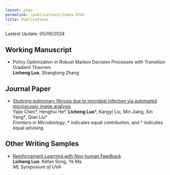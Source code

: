 ```yaml
---
layout: page
permalink: /publications/index.html
title: Publications
---
```


Lastest Update: 05/06/2024&nbsp; 

## Working Manuscript 

- Policy Optimization in Robust Markov Decision Processes with Transition Gradient Theorem
<br>**Licheng Luo**, Shangtong Zhang<br>

## Journal Paper

- [Studying pulmonary fibrosis due to microbial infection via automated microscopic image analysis](https://www.frontiersin.org/journals/microbiology/articles/10.3389/fmicb.2023.1176339/full)<br>Yajie Chen\*, Henghui He\*, **Licheng Luo**\*, Kangyi Liu, Min Jiang, Xin Yang†, Qian Liu†<br> *Frontiers in Microbiology*, \* indicates equal contribution, and † indicates equal advising<br>

## Other Writing Samples

- [Reinforcement Learning with Non-human Feedback](https://plen1lune.github.io/file/RL_Resume/RLHF.pdf)<br>**Licheng Luo**, Kefan Song, Ye Ma<br> *ML Symposium of UVA*
